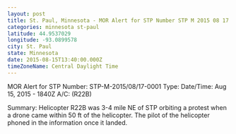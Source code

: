```yaml
---
layout: post
title: St. Paul, Minnesota - MOR Alert for STP Number STP M 2015 08 17 0001 Type Date Time Aug
categories: minnesota st-paul
latitude: 44.9537029
longitude: -93.0899578
city: St. Paul
state: Minnesota
date: 2015-08-15T13:40:00.000Z
timeZoneName: Central Daylight Time
---
```


MOR Alert for STP
Number: STP-M-2015/08/17-0001
Type: 
Date/Time: Aug 15, 2015 - 1840Z
A/C: (R22B)

Summary: Helicopter R22B was 3-4 mile NE of STP orbiting a protest when a drone came within 50 ft of the helicopter. The pilot of the helicopter phoned in the information once it landed.
